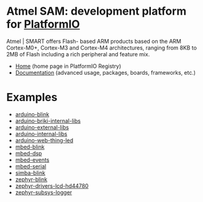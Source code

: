 
# Atmel SAM: development platform for [PlatformIO](https://platformio.org)

Atmel | SMART offers Flash- based ARM products based on the ARM Cortex-M0+, Cortex-M3 and Cortex-M4 architectures, ranging from 8KB to 2MB of Flash including a rich peripheral and feature mix.

* [Home](https://platformio.org/platforms/atmelsam) (home page in PlatformIO Registry)
* [Documentation](https://docs.platformio.org/page/platforms/atmelsam.html) (advanced usage, packages, boards, frameworks, etc.)

# Examples

* [arduino-blink](https://github.com/platformio/platform-atmelsam/tree/master/examples/arduino-blink)
* [arduino-briki-internal-libs](https://github.com/platformio/platform-atmelsam/tree/master/examples/arduino-briki-internal-libs)
* [arduino-external-libs](https://github.com/platformio/platform-atmelsam/tree/master/examples/arduino-external-libs)
* [arduino-internal-libs](https://github.com/platformio/platform-atmelsam/tree/master/examples/arduino-internal-libs)
* [arduino-web-thing-led](https://github.com/platformio/platform-atmelsam/tree/master/examples/arduino-web-thing-led)
* [mbed-blink](https://github.com/platformio/platform-atmelsam/tree/master/examples/mbed-blink)
* [mbed-dsp](https://github.com/platformio/platform-atmelsam/tree/master/examples/mbed-dsp)
* [mbed-events](https://github.com/platformio/platform-atmelsam/tree/master/examples/mbed-events)
* [mbed-serial](https://github.com/platformio/platform-atmelsam/tree/master/examples/mbed-serial)
* [simba-blink](https://github.com/platformio/platform-atmelsam/tree/master/examples/simba-blink)
* [zephyr-blink](https://github.com/platformio/platform-atmelsam/tree/master/examples/zephyr-blink)
* [zephyr-drivers-lcd-hd44780](https://github.com/platformio/platform-atmelsam/tree/master/examples/zephyr-drivers-lcd-hd44780)
* [zephyr-subsys-logger](https://github.com/platformio/platform-atmelsam/tree/master/examples/zephyr-subsys-logger)
